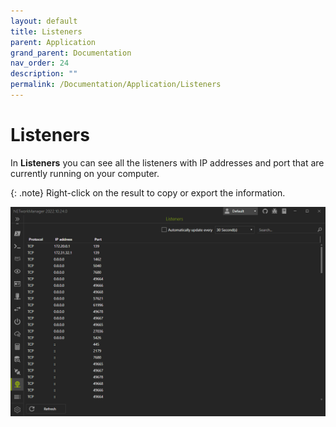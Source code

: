 ```yaml
---
layout: default
title: Listeners
parent: Application
grand_parent: Documentation
nav_order: 24
description: ""
permalink: /Documentation/Application/Listeners
---
```


# Listeners

In **Listeners** you can see all the listeners with IP addresses and port that are currently running on your computer.

{: .note}
Right-click on the result to copy or export the information.

![Listeners](24_Listeners.png)
